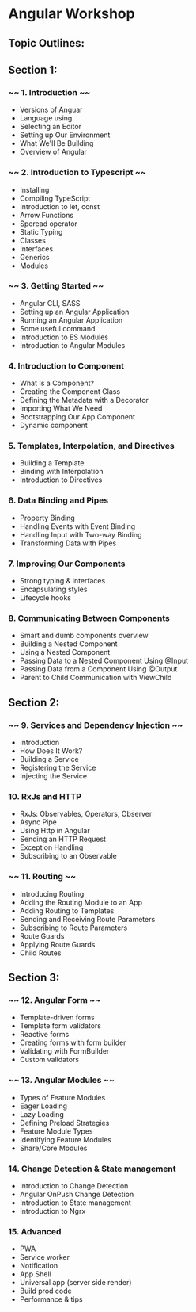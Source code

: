 # Angular Workshop

## Topic Outlines:

## Section 1:

### ~~ 1. Introduction ~~ 

- Versions of Anguar
- Language using
- Selecting an Editor
- Setting up Our Environment
- What We'll Be Building
- Overview of Angular

### ~~ 2. Introduction to Typescript ~~

- Installing
- Compiling TypeScript
- Introduction to let, const
- Arrow Functions
- Speread operator
- Static Typing
- Classes
- Interfaces
- Generics
- Modules

### ~~ 3. Getting Started ~~

- Angular CLI, SASS
- Setting up an Angular Application
- Running an Angular Application
- Some useful command
- Introduction to ES Modules
- Introduction to Angular Modules

### 4. Introduction to Component

- What Is a Component?
- Creating the Component Class
- Defining the Metadata with a Decorator
- Importing What We Need
- Bootstrapping Our App Component
- Dynamic component

### 5. Templates, Interpolation, and Directives

- Building a Template
- Binding with Interpolation
- Introduction to Directives

### 6. Data Binding and Pipes

- Property Binding
- Handling Events with Event Binding
- Handling Input with Two-way Binding
- Transforming Data with Pipes

### 7. Improving Our Components

- Strong typing & interfaces
- Encapsulating styles
- Lifecycle hooks

### 8. Communicating Between Components

- Smart and dumb components overview
- Building a Nested Component
- Using a Nested Component
- Passing Data to a Nested Component Using @Input
- Passing Data from a Component Using @Output
- Parent to Child Communication with ViewChild

## Section 2:

### ~~ 9. Services and Dependency Injection ~~

- Introduction
- How Does It Work?
- Building a Service
- Registering the Service
- Injecting the Service

### 10. RxJs and HTTP

- RxJs: Observables, Operators, Observer
- Async Pipe
- Using Http in Angular
- Sending an HTTP Request
- Exception Handling
- Subscribing to an Observable

### ~~ 11. Routing ~~

- Introducing Routing
- Adding the Routing Module to an App
- Adding Routing to Templates
- Sending and Receiving Route Parameters
- Subscribing to Route Parameters
- Route Guards
- Applying Route Guards
- Child Routes

## Section 3:

### ~~ 12. Angular Form ~~

- Template-driven forms
- Template form validators
- Reactive forms
- Creating forms with form builder
- Validating with FormBuilder
- Custom validators

### ~~ 13. Angular Modules ~~

- Types of Feature Modules
- Eager Loading
- Lazy Loading
- Defining Preload Strategies
- Feature Module Types
- Identifying Feature Modules
- Share/Core Modules

### 14. Change Detection & State management

- Introduction to Change Detection
- Angular OnPush Change Detection
- Introduction to State management
- Introduction to Ngrx

### 15. Advanced
 - PWA
 - Service worker
 - Notification
 - App Shell
 - Universal app (server side render)
 - Build prod code
 - Performance & tips 
